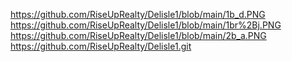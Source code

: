 https://github.com/RiseUpRealty/Delisle1/blob/main/1b_d.PNG
https://github.com/RiseUpRealty/Delisle1/blob/main/1br%2Bj.PNG
https://github.com/RiseUpRealty/Delisle1/blob/main/2b_a.PNG
https://github.com/RiseUpRealty/Delisle1.git
